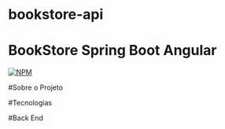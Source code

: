 # bookstore-api

# BookStore Spring Boot Angular
[![NPM](HTTPS://IMG.SHIELDS.IO/NPM/1/REACT)](https://github.com/Weltonjc1/bookstore-api/blob/master/LICENSE)

#Sobre o Projeto


#Tecnologias


#Back End
